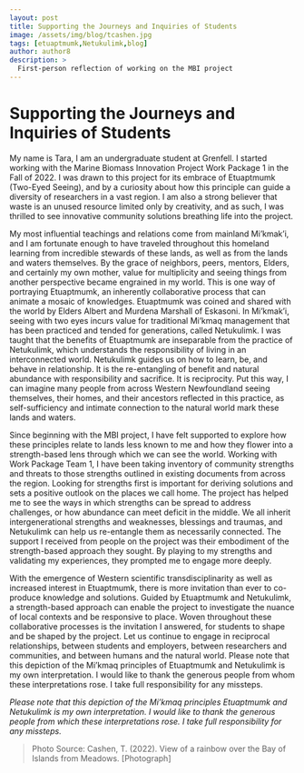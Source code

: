 ```yaml
---
layout: post
title: Supporting the Journeys and Inquiries of Students
image: /assets/img/blog/tcashen.jpg
tags: [etuaptmumk,Netukulimk,blog]
author: author8
description: >
  First-person reflection of working on the MBI project
---
```

# Supporting the Journeys and Inquiries of Students

My name is Tara, I am an undergraduate student at Grenfell. I started working with the Marine Biomass Innovation Project Work Package 1 in the Fall of 2022. I was drawn to this project for its embrace of Etuaptmumk (Two-Eyed Seeing), and by a curiosity about how this principle can guide a diversity of researchers in a vast region. I am also a strong believer that waste is an unused resource limited only by creativity, and as such, I was thrilled to see innovative community solutions breathing life into the project.

My most influential teachings and relations come from mainland Mi’kmak’i, and I am fortunate enough to have traveled throughout this homeland learning from incredible stewards of these lands, as well as from the lands and waters themselves. By the grace of neighbors, peers, mentors, Elders, and certainly my own mother, value for multiplicity and seeing things from another perspective became engrained in my world. This is one way of portraying Etuaptmumk, an inherently collaborative process that can animate a mosaic of knowledges. Etuaptmumk was coined and shared with the world by Elders Albert and Murdena Marshall of Eskasoni. In Mi’kmak’i, seeing with two eyes incurs value for traditional Mi’kmaq management that has been practiced and tended for generations, called Netukulimk. I was taught that the benefits of Etuaptmumk are inseparable from the practice of Netukulimk, which understands the responsibility of living in an interconnected world. Netukulimk guides us on how to learn, be, and behave in relationship. It is the re-entangling of benefit and natural abundance with responsibility and sacrifice. It is reciprocity. Put this way, I can imagine many people from across Western Newfoundland seeing themselves, their homes, and their ancestors reflected in this practice, as self-sufficiency and intimate connection to the natural world mark these lands and waters. 

Since beginning with the MBI project, I have felt supported to explore how these principles relate to lands less known to me and how they flower into a strength-based lens through which we can see the world. Working with Work Package Team 1, I have been taking inventory of community strengths and threats to those strengths outlined in existing documents from across the region. Looking for strengths first is important for deriving solutions and sets a positive outlook on the places we call home. The project has helped me to see the ways in which strengths can be spread to address challenges, or how abundance can meet deficit in the middle. We all inherit intergenerational strengths and weaknesses, blessings and traumas, and Netukulimk can help us re-entangle them as necessarily connected. The support I received from people on the project was their embodiment of the strength-based approach they sought. By playing to my strengths and validating my experiences, they prompted me to engage more deeply.

With the emergence of Western scientific transdisciplinarity as well as increased interest in Etuaptmumk, there is more invitation than ever to co-produce knowledge and solutions. Guided by Etuaptmumk and Netukulimk, a strength-based approach can enable the project to investigate the nuance of local contexts and be responsive to place. Woven throughout these collaborative processes is the invitation I answered, for students to shape and be shaped by the project. Let us continue to engage in reciprocal relationships, between students and employers, between researchers and communities, and between humans and the natural world.
Please note that this depiction of the Mi’kmaq principles of Etuaptmumk and Netukulimk is my own interpretation. I would like to thank the generous people from whom these interpretations rose. I take full responsibility for any missteps.

*Please note that this depiction of the Mi’kmaq principles Etuaptmumk and Netukulimk is my own interpretation. I would like to thank the generous people from which these interpretations rose. I take full responsibility for any missteps.*

> Photo Source: Cashen, T. (2022). View of a rainbow over the Bay of Islands from Meadows. [Photograph]

